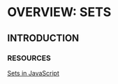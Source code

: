 # OVERVIEW: SETS
## INTRODUCTION

### RESOURCES
[Sets in JavaScript](https://flaviocopes.com/javascript-data-structures-set/)  